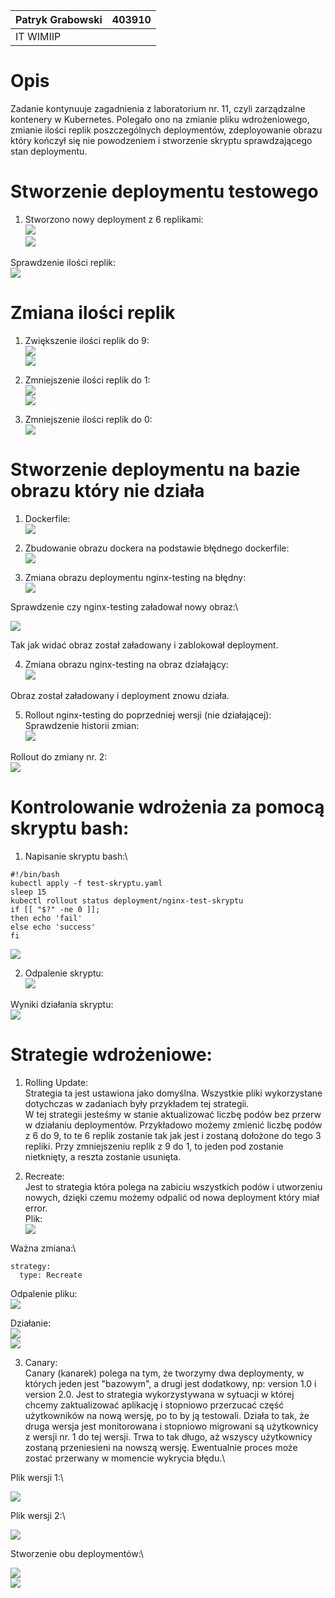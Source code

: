 |Patryk Grabowski|403910|
| :- | :- |
|IT WIMIIP|
#
# Opis
Zadanie kontynuuje zagadnienia z laboratorium nr. 11, czyli zarządzalne kontenery w Kubernetes. Polegało ono na zmianie pliku wdrożeniowego, zmianie ilości replik poszczególnych deploymentów, zdeployowanie obrazu który kończył się nie powodzeniem i stworzenie skryptu sprawdzającego stan deploymentu.

# Stworzenie deploymentu testowego
1. Stworzono nowy deployment z 6 replikami:\
![](Screenshot_1.png)  
![](Screenshot_2.png)  
  
  
Sprawdzenie ilości replik:\
![](Screenshot_3.png)  

# Zmiana ilości replik
1. Zwiększenie ilości replik do 9:\
![](Screenshot_8.png)  
![](Screenshot_9.png)  

2. Zmniejszenie ilości replik do 1:\
![](Screenshot_10.png)  
![](Screenshot_11.png)  

3. Zmniejszenie ilości replik do 0:\
![](Screenshot_12.png)  
  

# Stworzenie deploymentu na bazie obrazu który nie działa
1. Dockerfile:\
![](Screenshot_4.png)  
  
2. Zbudowanie obrazu dockera na podstawie błędnego dockerfile:\
![](Screenshot_5.png)  
  
3. Zmiana obrazu deploymentu nginx-testing na błędny:\
![](Screenshot_13.png)  
  
Sprawdzenie czy nginx-testing załadował nowy obraz:\
  
![](Screenshot_14.png)  
  
Tak jak widać obraz został załadowany i zablokował deployment.

4. Zmiana obrazu nginx-testing na obraz działający:\
![](Screenshot_15.png)  
  
Obraz został załadowany i deployment znowu działa.
  
5. Rollout nginx-testing do poprzedniej wersji (nie działającej):\
Sprawdzenie historii zmian:\
![](Screenshot_16.png)  
  
  
Rollout do zmiany nr. 2:\
![](Screenshot_17.png)  
  
  
# Kontrolowanie wdrożenia za pomocą skryptu bash:
1. Napisanie skryptu bash:\
```
#!/bin/bash
kubectl apply -f test-skryptu.yaml
sleep 15
kubectl rollout status deployment/nginx-test-skryptu
if [[ "$?" -ne 0 ]];
then echo 'fail'
else echo 'success'
fi
```
![](Screenshot_18.png)  

2. Odpalenie skryptu:\
![](Screenshot_19.png)  
  
  
Wyniki działania skryptu:\
![](Screenshot_20.png)  

# Strategie wdrożeniowe:
1. Rolling Update:\
Strategia ta jest ustawiona jako domyślna. Wszystkie pliki wykorzystane dotychczas w zadaniach były przykładem tej strategii.\
W tej strategii jesteśmy w stanie aktualizować liczbę podów bez przerw w działaniu deploymentów. Przykładowo możemy zmienić liczbę podów z 6 do 9, to te 6 replik zostanie tak jak jest i zostaną dołożone do tego 3 repliki. Przy zmniejszeniu replik z 9 do 1, to jeden pod zostanie nietknięty, a reszta zostanie usunięta.
  

2. Recreate:\
Jest to strategia która polega na zabiciu wszystkich podów i utworzeniu nowych, dzięki czemu możemy odpalić od nowa deployment który miał error.\
Plik:\
![](Screenshot_21.png)  
  

Ważna zmiana:\
```
strategy:
  type: Recreate
```
  
Odpalenie pliku:\
![](Screenshot_22.png)  
  
Działanie:\
![](Screenshot_23.png)  
![](Screenshot_24.png)  
  
  
3. Canary:\
Canary (kanarek) polega na tym, że tworzymy dwa deploymenty, w których jeden jest "bazowym", a drugi jest dodatkowy, np: version 1.0 i version 2.0. Jest to strategia wykorzystywana w sytuacji w której chcemy zaktualizować aplikację i stopniowo przerzucać część użytkowników na nową wersję, po to by ją testowali. Działa to tak, że druga wersja jest monitorowana i stopniowo migrowani są użytkownicy z wersji nr. 1 do tej wersji. Trwa to tak długo, aż wszyscy użytkownicy zostaną przeniesieni na nowszą wersję. Ewentualnie proces może zostać przerwany w momencie wykrycia błędu.\
  
Plik wersji 1:\
  
![](Screenshot_25.png)  
  
  
Plik wersji 2:\
  
![](Screenshot_26.png)  
  
Stworzenie obu deploymentów:\
  
![](Screenshot_27.png)  
![](Screenshot_28.png)  